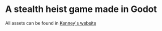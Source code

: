 # A stealth heist game made in Godot
All assets can be found in [Kenney's website](https://www.kenney.nl/assets)
